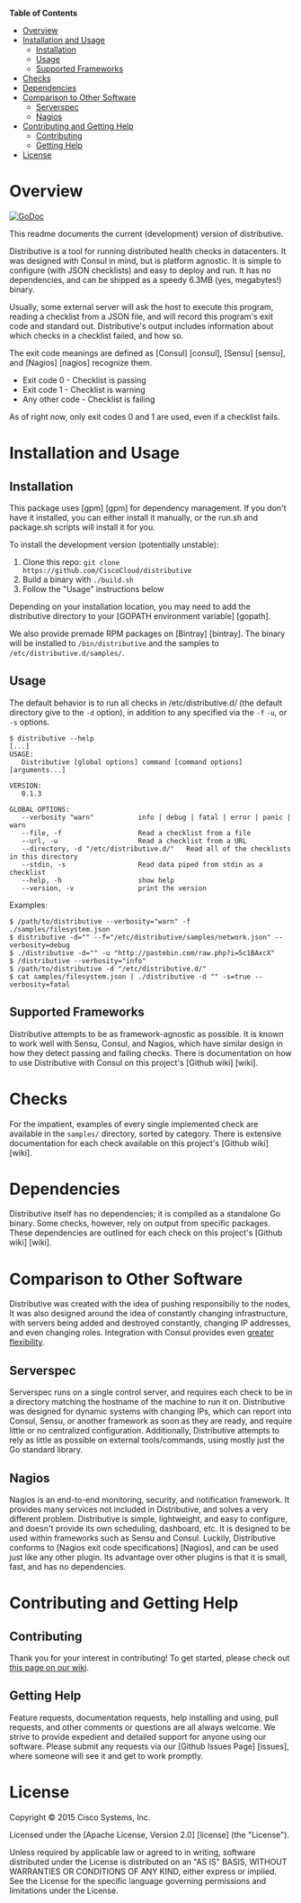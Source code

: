<!-- markdown-toc start - Don't edit this section. Run M-x markdown-toc/generate-toc again -->
**Table of Contents**

- [Overview](#overview)
- [Installation and Usage](#installation-and-usage)
    - [Installation](#installation)
    - [Usage](#usage)
    - [Supported Frameworks](#supported-frameworks)
- [Checks](#checks)
- [Dependencies](#dependencies)
- [Comparison to Other Software](#comparison-to-other-software)
    - [Serverspec](#serverspec)
    - [Nagios](#nagios)
- [Contributing and Getting Help](#contributing-and-getting-help)
    - [Contributing](#contributing)
    - [Getting Help](#getting-help)
- [License](#license)

<!-- markdown-toc end -->

Overview
========

[![GoDoc](https://img.shields.io/badge/api-Godoc-blue.svg?style=flat-square)](https://godoc.org/github.com/CiscoCloud/distributive/tabular)

This readme documents the current (development) version of distributive.

Distributive is a tool for running distributed health checks in datacenters.
It was designed with Consul in mind, but is platform agnostic. It is simple
to configure (with JSON checklists) and easy to deploy and run. It has no
dependencies, and can be shipped as a speedy 6.3MB (yes, megabytes!) binary.

Usually, some external server will ask the host to execute this program, reading
a checklist from a JSON file, and will record this program's exit code and
standard out. Distributive's output includes information about which checks
in a checklist failed, and how so.

The exit code meanings are defined as [Consul] [consul], [Sensu] [sensu], and
[Nagios] [nagios] recognize them.

 * Exit code 0 - Checklist is passing
 * Exit code 1 - Checklist is warning
 * Any other code - Checklist is failing

As of right now, only exit codes 0 and 1 are used, even if a checklist fails.

Installation and Usage
======================

Installation
------------
This package uses [gpm] [gpm] for dependency management. If you don't have it
installed, you can either install it manually, or the run.sh and package.sh
scripts will install it for you.

To install the development version (potentially unstable):
 1. Clone this repo: `git clone https://github.com/CiscoCloud/distributive`
 2. Build a binary with `./build.sh`
 3. Follow the "Usage" instructions below

Depending on your installation location, you may need to add the distributive
directory to your [GOPATH environment variable] [gopath].

We also provide premade RPM packages on [Bintray] [bintray]. The binary will
be installed to `/bin/distributive` and the samples to
`/etc/distributive.d/samples/`.

Usage
-----

The default behavior is to run all checks in /etc/distributive.d/ (the default
directory give to the `-d` option), in addition to any specified via the `-f`
`-u`, or `-s` options.

```
$ distributive --help
[...]
USAGE:
   Distributive [global options] command [command options] [arguments...]

VERSION:
   0.1.3

GLOBAL OPTIONS:
   --verbosity "warn"           info | debug | fatal | error | panic | warn
   --file, -f                   Read a checklist from a file
   --url, -u                    Read a checklist from a URL
   --directory, -d "/etc/distributive.d/"   Read all of the checklists in this directory
   --stdin, -s                  Read data piped from stdin as a checklist
   --help, -h                   show help
   --version, -v                print the version
```

Examples:

```
$ /path/to/distributive --verbosity="warn" -f ./samples/filesystem.json
$ distributive -d="" --f="/etc/distributive/samples/network.json" --verbosity=debug
$ ./distributive -d="" -u "http://pastebin.com/raw.php?i=5c1BAxcX"
$ /distributive --verbosity="info"
$ /path/to/distributive -d "/etc/distributive.d/"
$ cat samples/filesystem.json | ./distributive -d "" -s=true --verbosity=fatal
```

Supported Frameworks
--------------------

Distributive attempts to be as framework-agnostic as possible. It is known to
work well with Sensu, Consul, and Nagios, which have similar design in how they
detect passing and failing checks. There is documentation on how to use
Distributive with Consul on this project's
[Github wiki] [wiki].


Checks
=======

For the impatient, examples of every single implemented check are available in
the `samples/` directory, sorted by category. There is extensive documentation
for each check available on this project's [Github wiki] [wiki].


Dependencies
============

Distributive itself has no dependencies; it is compiled as a standalone Go
binary. Some checks, however, rely on output from specific packages. These
dependencies are outlined for each check on this project's
[Github wiki] [wiki].

Comparison to Other Software
============================

Distributive was created with the idea of pushing responsibiliy to the nodes,
It was also designed around the idea of constantly changing infrastructure, with
servers being added and destroyed constantly, changing IP addresses, and even
changing roles. Integration with Consul provides even
[greater flexibility](https://www.consul.io/intro/vs/nagios-sensu.html).

Serverspec
----------

Serverspec runs on a single control server, and requires each check to be in a
directory matching the hostname of the machine to run it on. Distributive was
designed for dynamic systems with changing IPs, which can report into Consul,
Sensu, or another framework as soon as they are ready, and require little or no
centralized configuration. Additionally, Distributive attempts to rely as little
as possible on external tools/commands, using mostly just the Go standard library.

Nagios
------

Nagios is an end-to-end monitoring, security, and notification framework. It
provides many services not included in Distributive, and solves a very different
problem.  Distributive is simple, lightweight, and easy to configure, and
doesn't provide its own scheduling, dashboard, etc. It is designed to be used
within frameworks such as Sensu and Consul. Luckily, Distributive conforms to
[Nagios exit code specifications] [Nagios], and can be used just like any other
plugin. Its advantage over other plugins is that it is small, fast, and has no
dependencies.

Contributing and Getting Help
=============================

Contributing
------------

Thank you for your interest in contributing! To get started, please check out
[this page on our wiki](https://github.com/CiscoCloud/distributive/wiki/How-It-Works-%28and-So-Can-You!%29).

Getting Help
------------

Feature requests, documentation requests, help installing and using, pull
requests, and other comments or questions are all always welcome. We strive to
provide expedient and detailed support for anyone using our software. Please
submit any requests via our [Github Issues Page] [issues], where someone will
see it and get to work promptly.

License
=======
Copyright © 2015 Cisco Systems, Inc.

Licensed under the [Apache License, Version 2.0] [license] (the "License").

Unless required by applicable law or agreed to in writing, software distributed under the License is distributed on an "AS IS" BASIS, WITHOUT WARRANTIES OR CONDITIONS OF ANY KIND, either express or implied. See the License for the specific language governing permissions and limitations under the License.


[1]: http://www.apache.org/licenses/LICENSE-2.0 "license"
[2]: https://github.com/CiscoCloud/distributive/wiki "wiki"
[3]: https://github.com/CiscoCloud/distributive/issues "issues"
[4]: https://bintray.com/ciscocloud/rpm/Distributive/view#files "bintray"
[5]: https://www.consul.io/docs/agent/checks.html "Consul"
[6]: https://sensuapp.org/docs/0.18/checks "Sensu"
[7]: https://nagios-plugins.org/doc/guidelines.html#AEN78 "Nagios"
[8]: https://golang.org/doc/code.html#GOPATH "gopath"
[9]: https://github.com/pote/gpm "gpm"
